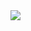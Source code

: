<a href="https://portal.azure.com/#create/Microsoft.Template/uri/https%3A%2F%2Fraw.githubusercontent.com%2Fapulliam%2FModularARM%2Fmaster%2Fvnet%2Fvnet.json" target="_blank">
     <img src="http://azuredeploy.net/deploybutton.png"/>
</a>